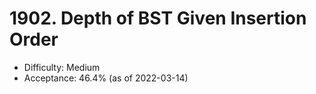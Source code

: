 # 1902. Depth of BST Given Insertion Order
- Difficulty: Medium
- Acceptance: 46.4% (as of 2022-03-14)
